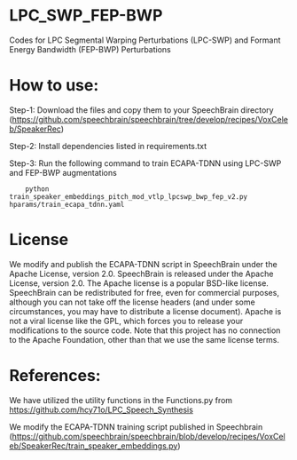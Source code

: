 # LPC_SWP_FEP-BWP
Codes for LPC Segmental Warping Perturbations (LPC-SWP) and Formant Energy Bandwidth (FEP-BWP) Perturbations

# How to use:

Step-1: Download the files and copy them to your SpeechBrain directory (https://github.com/speechbrain/speechbrain/tree/develop/recipes/VoxCeleb/SpeakerRec)

Step-2: Install dependencies listed in requirements.txt

Step-3: Run the following command to train ECAPA-TDNN using LPC-SWP and FEP-BWP augmentations
   
        python train_speaker_embeddings_pitch_mod_vtlp_lpcswp_bwp_fep_v2.py hparams/train_ecapa_tdnn.yaml

# License
We modify and publish the ECAPA-TDNN script in SpeechBrain under the Apache License, version 2.0. 
SpeechBrain is released under the Apache License, version 2.0. The Apache license is a popular BSD-like license. SpeechBrain can be redistributed for free, even for commercial purposes, although you can not take off the license headers (and under some circumstances, you may have to distribute a license document). Apache is not a viral license like the GPL, which forces you to release your modifications to the source code. Note that this project has no connection to the Apache Foundation, other than that we use the same license terms.

# References:
We have utilized the utility functions in the Functions.py from https://github.com/hcy71o/LPC_Speech_Synthesis

We modify the ECAPA-TDNN training script published in Speechbrain (https://github.com/speechbrain/speechbrain/blob/develop/recipes/VoxCeleb/SpeakerRec/train_speaker_embeddings.py)
